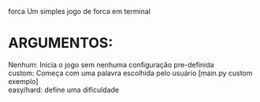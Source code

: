 forca
Um simples jogo de forca em terminal<br>
# ARGUMENTOS:<br>
Nenhum: Inicia o jogo sem nenhuma configuração pre-definida<br>
custom: Começa com uma palavra escolhida pelo usuário [main.py custom exemplo]<br>
easy/hard: define uma dificuldade<br>